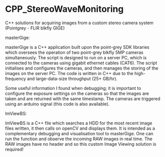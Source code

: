 # CPP_StereoWaveMonitoring
C++ solutions for acquiring images from a custom stereo camera system (Pointgrey - FLIR blkfly GIGE)

masterGige:

masterGige is a C++ application built upon the point-grey SDK libraries which oversees the operation of
two point-grey blkfly 5MP cameras simultaneously. The script is designed to run on a server PC, which
is connected to the cameras using gigabit ethernet cables (CAT6). The script initialises and configures 
the cameras, and then manages the storing of the images on the server PC. The code is written in C++ 
due to the high-frequency and large-data-size throughput (25+ GB/hr). 

Some useful information I found when debugging; it is important to configure the exposure settings on the
cameras so that the images are taken and are returned with the same timestamp. The cameras are triggered 
using an arduino signal (this code is also available).

ImViewBS:

ImViewBS is a C++ file which searches a HDD for the most recent image files written, it then calls on openCV
and displays them. It is intended as a complementary debugging and visualisation tool to masterGige. One 
can run the function and observe the incoming RAW images in real time. The RAW images have no header and 
so this custom Image Viewing solution is required!

